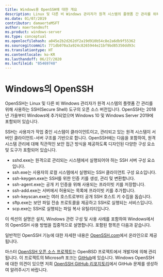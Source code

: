 ```yaml
---
title: Windows용 OpenSSH에 대한 개요
description: Linux 및 다른 비 Windows 관리자가 원격 시스템의 플랫폼 간 관리를 위해 사용하는 OpenSSH 도구에 대한 개요입니다.
ms.date: 01/07/2019
contributor: damaerteMSFT
author: maertendmsft
ms.product: windows-server
ms.type: conceptual
ms.openlocfilehash: a045e2b2d262df2a19d910b54c8e2a6db9f55362
ms.sourcegitcommit: 771db070a3a924c8265944e21bf9bd85350dd93c
ms.translationtype: HT
ms.contentlocale: ko-KR
ms.lasthandoff: 06/27/2020
ms.locfileid: "85469748"
---
```

# <a name="openssh-in-windows"></a>Windows의 OpenSSH

OpenSSH는 Linux 및 다른 비 Windows 관리자가 원격 시스템의 플랫폼 간 관리를 위해 사용하는 SSH(Secure Shell) 도구의 오픈 소스 버전입니다.
OpenSSH는 2018년 가을부터 Windows에 추가되었으며 Windows 10 및 Windows Server 2019에 포함되어 있습니다.

SSH는 사용자가 작업 중인 시스템이 클라이언트이고, 관리되고 있는 원격 시스템이 서버인 클라이언트-서버 구조를 기반으로 합니다.
OpenSSH에는 다음을 포함하여, 원격 시스템 관리에 대해 직관적인 보안 접근 방식을 제공하도록 디자인된 다양한 구성 요소 및 도구가 포함되어 있습니다.

* sshd.exe는 원격으로 관리되는 시스템에서 실행되어야 하는 SSH 서버 구성 요소입니다.
* ssh.exe는 사용자의 로컬 시스템에서 실행되는 SSH 클라이언트 구성 요소입니다.
* ssh-keygen.exe는 SSH를 위한 인증 키를 생성, 관리 및 변환합니다.
* ssh-agent.exe는 공개 키 인증을 위해 사용되는 프라이빗 키를 저장합니다.
* ssh-add.exe는 서버에서 허용되는 목록에 프라이빗 키를 추가합니다.
* ssh-keyscan.exe는 여러 호스트로부터 공개 SSH 호스트 키 수집을 돕습니다.
* sftp.exe는 보안 파일 전송 프로토콜을 제공하고 SSH로 실행되는 서비스입니다.
* scp.exe는 SSH로 실행되는 파일 복사 유틸리티입니다.

이 섹션의 설명은 설치, Windows 관련 구성 및 사용 사례를 포함하여 Windows에서의 OpenSSH 사용 방법을 집중적으로 설명합니다. 포함된 항목은 다음과 같습니다.

일반적인 OpenSSH 기능에 대한 자세한 내용은 [OpenSSH.com](https://www.openssh.com/manual.html)에서 온라인으로 제공됩니다.

마스터 [OpenSSH 오픈 소스 프로젝트](https://www.openssh.com)는 OpenBSD 프로젝트에서 개발자에 의해 관리됩니다.
이 프로젝트의 Microsoft 포크는 [GitHub](https://github.com/PowerShell/openssh-portable)에 있습니다.
Windows OpenSSH에 대한 의견이 있으면 저희 [OpenSSH GitHub 리포지토리](https://github.com/PowerShell/openssh-portable)에서 GitHub 문제를 생성하여 알려주시기 바랍니다.
